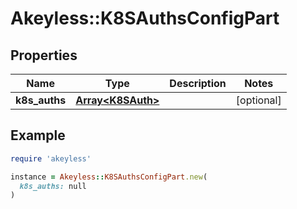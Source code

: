 # Akeyless::K8SAuthsConfigPart

## Properties

| Name | Type | Description | Notes |
| ---- | ---- | ----------- | ----- |
| **k8s_auths** | [**Array&lt;K8SAuth&gt;**](K8SAuth.md) |  | [optional] |

## Example

```ruby
require 'akeyless'

instance = Akeyless::K8SAuthsConfigPart.new(
  k8s_auths: null
)
```

